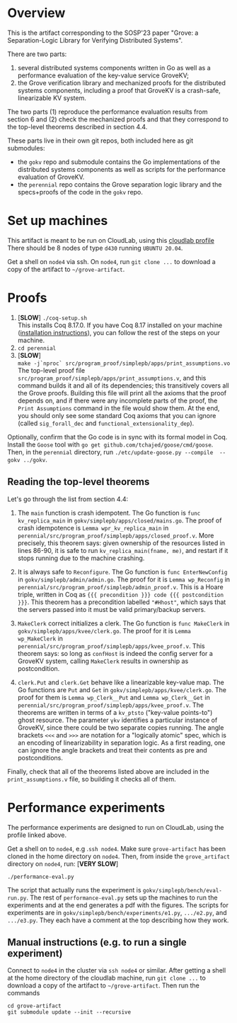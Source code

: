# Overview

This is the artifact corresponding to the SOSP'23 paper "Grove: a
Separation-Logic Library for Verifying Distributed Systems".

There are two parts:
1. several distributed systems components written in Go as well as a performance
evaluation of the key-value service GroveKV;
2. the Grove verification library and mechanized proofs for the distributed
systems components, including a proof that GroveKV is a crash-safe, linearizable
KV system.

The two parts (1) reproduce the performance evaluation results from section 6
and (2) check the mechanized proofs and that they correspond to the top-level
theorems described in section 4.4.

These parts live in their own git repos, both included here as git submodules:
* the `gokv` repo and submodule contains the Go implementations of the distributed
systems components as well as scripts for the performance evaluation of GroveKV.
* the `perennial` repo contains the Grove separation logic library and the
specs+proofs of the code in the `gokv` repo.

# Set up machines
This artifact is meant to be run on CloudLab, using this
[cloudlab profile](https://www.cloudlab.us/instantiate.php?profile=23d8454f-fa5d-11ed-b28b-e4434b2381fc&rerun_instance=73cfbf01-2bc4-11ee-9f39-e4434b2381fc)
There should be 8 nodes of type `d430` running `UBUNTU 20.04`.

Get a shell on `node4` via ssh.
On `node4`, run `git clone ...` to download a copy of the artifact to `~/grove-artifact`.

# Proofs

1. [**SLOW**] `./coq-setup.sh`  
This installs Coq 8.17.0.
If you have Coq 8.17 installed on your machine ([installation
instructions](https://coq.inria.fr/opam-using.html)), you can follow the rest of
the steps on your machine.
2. `cd perennial`
3. [**SLOW**]  
        ```
        make -j`nproc` src/program_proof/simplepb/apps/print_assumptions.vo
        ```
The top-level proof file `src/program_proof/simplepb/apps/print_assumptions.v`,
and this command builds it and all of its dependencies; this transitively covers
all the Grove proofs.  Building this file will print all the axioms that the
proof depends on, and if there were any incomplete parts of the proof, the
`Print Assumptions` command in the file would show them.
At the end, you should only see some standard Coq axioms that you can ignore 
(called `sig_forall_dec` and `functional_extensionality_dep`).

Optionally, confirm that the Go code is in sync with its formal model in Coq.
Install the `Goose` tool with `go get github.com/tchajed/goose/cmd/goose`.
Then, in the `perennial` directory, run `./etc/update-goose.py --compile  --gokv
../gokv`.

## Reading the top-level theorems
Let's go through the list from section 4.4:

1. The `main` function is crash idempotent.
The Go function is `func kv_replica_main` in `gokv/simplepb/apps/closed/mains.go`.
The proof of crash idempotence is `Lemma wpr_kv_replica_main` in
`perennial/src/program_proof/simplepb/apps/closed_proof.v`.
More precisely, this theorem says:
given ownership of the resources listed in lines 86-90, it is safe to run
`kv_replica_main(fname, me)`, and restart if it stops running due to the machine
crashing.

2. It is always safe to `Reconfigure`.
The Go function is `func EnterNewConfig` in `gokv/simplepb/admin/admin.go`.
The proof for it is `Lemma wp_Reconfig` in
`perennial/src/program_proof/simplepb/admin_proof.v`.
This is a Hoare triple, written in Coq as `{{{ precondition }}} code {{{ postcondition }}}`.
This theorem has a precondition labelled `"#Hhost"`, which says that the servers
passed into it must be valid primary/backup servers.

3. `MakeClerk` correct initializes a clerk.
The Go function is `func MakeClerk` in `gokv/simplepb/apps/kvee/clerk.go`.
The proof for it is `Lemma wp_MakeClerk` in
`perennial/src/program_proof/simplepb/apps/kvee_proof.v`.
This theorem says: so long as `confHost` is indeed the config server for a
GroveKV system, calling `MakeClerk` results in ownership as postcondition.

4. `clerk.Put` and `clerk.Get` behave like a linearizable key-value map.
The Go functions are `Put` and `Get` in `gokv/simplepb/apps/kvee/clerk.go`.
The proof for them is `Lemma wp_Clerk__Put` and `Lemma wp_Clerk__Get` in
`perennial/src/program_proof/simplepb/apps/kvee_proof.v`.
The theorems are written in terms of a `kv_ptsto` ("key-value points-to") ghost
resource. The parameter `γkv` identifies a particular instance of GroveKV, since
there could be two separate copies running. 
The angle brackets `<<<` and `>>>` are notation for a "logically atomic" spec,
which is an encoding of linearizability in separation logic. As a first reading,
one can ignore the angle brackets and treat their contents as pre and
postconditions.

Finally, check that all of the theorems listed above are included in the
`print_assumptions.v` file, so building it checks all of them.

# Performance experiments

The performance experiments are designed to run on CloudLab, using the profile
linked above.

Get a shell on to `node4`, e.g .`ssh node4`.
Make sure `grove-artifact` has been cloned in the home directory on `node4`.
Then, from inside the `grove_artifact` directory on `node4`, run:
[**VERY SLOW**]
```
./performance-eval.py
```

The script that actually runs the experiment is `gokv/simplepb/bench/eval-run.py`.
The rest of `performance-eval.py` sets up the machines to run the experiments
and at the end generates a pdf with the figures.
The scripts for experiments are in `gokv/simplepb/bench/experiments/e1.py`,
`.../e2.py`, and `.../e3.py`. They each have a comment at the top describing how
they work.

## Manual instructions (e.g. to run a single experiment)
Connect to `node4` in the cluster via `ssh node4` or similar.
After getting a shell at the home directory of the cloudlab machine, run `git
clone ...` to download a copy of the artifact to `~/grove-artifact`.
Then run the commands
```
cd grove-artifact
git submodule update --init --recursive
```
